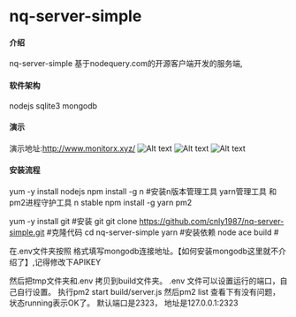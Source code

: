 # nq-server-simple

#### 介绍
nq-server-simple  基于nodequery.com的开源客户端开发的服务端,

#### 软件架构
nodejs
sqlite3
mongodb

#### 演示
演示地址:http://www.monitorx.xyz/
![Alt text](http://www.monitorx.xyz/static/assets/images/nodequery/home1.png)
![Alt text](http://www.monitorx.xyz/static/assets/images/nodequery/home2.png)
![Alt text](http://www.monitorx.xyz/static/assets/images/nodequery/home3.png)

#### 安装流程


yum -y install  nodejs
npm install -g n  #安装n版本管理工具  yarn管理工具 和pm2进程守护工具
n stable
npm install -g yarn pm2

yum -y install git  #安装 git
git clone https://github.com/cnly1987/nq-server-simple.git  #克隆代码
cd nq-server-simple
yarn      #安装依赖
node ace build  #

在.env文件夹按照 格式填写mongodb连接地址。【如何安装mongodb这里就不介绍了】,记得修改下APIKEY

然后把tmp文件夹和.env 拷贝到build文件夹。
.env 文件可以设置运行的端口，自己自行设置。
执行pm2 start build/server.js
然后pm2 list 查看下有没有问题，状态running表示OK了。  默认端口是2323， 地址是127.0.0.1:2323




